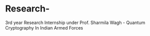 # Research-
3rd year Research Internship under Prof. Sharmila Wagh - Quantum Cryptography In Indian Armed Forces 
